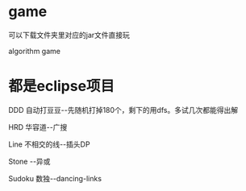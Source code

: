 game
====
可以下载文件夹里对应的jar文件直接玩


algorithm game

都是eclipse项目
==

DDD 自动打豆豆--先随机打掉180个，剩下的用dfs。多试几次都能得出解

HRD 华容道--广搜

Line 不相交的线--插头DP

Stone  --异或

Sudoku 数独--dancing-links
